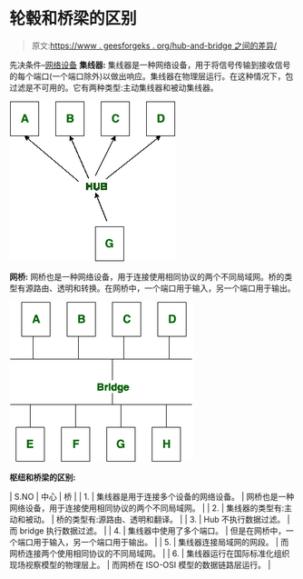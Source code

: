 # 轮毂和桥梁的区别

> 原文:[https://www . geesforgeks . org/hub-and-bridge 之间的差异/](https://www.geeksforgeeks.org/difference-between-hub-and-bridge/)

先决条件–[网络设备](https://www.geeksforgeeks.org/network-devices-hub-repeater-bridge-switch-router-gateways/)
**集线器:**
集线器是一种网络设备，用于将信号传输到接收信号的每个端口(一个端口除外)以做出响应。集线器在物理层运行。在这种情况下，包过滤是不可用的。它有两种类型:主动集线器和被动集线器。

![](img/f4b6f86f3292a0795051d4553ea50381.png)

**网桥:**
网桥也是一种网络设备，用于连接使用相同协议的两个不同局域网。桥的类型有源路由、透明和转换。在网桥中，一个端口用于输入，另一个端口用于输出。

![](img/f40c1b757e4c48a9c494caf43b38e0a3.png)

**枢纽和桥梁的区别:**

| S.NO | 中心 | 桥 |
| 1. | 集线器是用于连接多个设备的网络设备。 | 网桥也是一种网络设备，用于连接使用相同协议的两个不同局域网。 |
| 2. | 集线器的类型有:主动和被动。 | 桥的类型有:源路由、透明和翻译。 |
| 3. | Hub 不执行数据过滤。 | 而 bridge 执行数据过滤。 |
| 4. | 集线器中使用了多个端口。 | 但是在网桥中，一个端口用于输入，另一个端口用于输出。 |
| 5. | 集线器连接局域网的网段。 | 而网桥连接两个使用相同协议的不同局域网。 |
| 6. | 集线器运行在国际标准化组织现场视察模型的物理层上。 | 而网桥在 ISO-OSI 模型的数据链路层运行。 |
